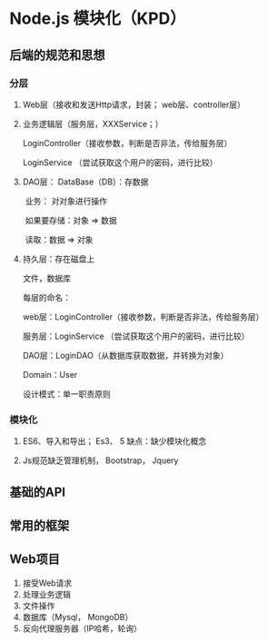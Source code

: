# Node.js 模块化（KPD）

## 后端的规范和思想

### 分层

1. Web层（接收和发送Http请求，封装； web层、controller层）

2. 业务逻辑层（服务层，XXXService；）

   LoginController（接收参数，判断是否非法，传给服务层）

   LoginService （尝试获取这个用户的密码，进行比较）

3. DAO层： DataBase（DB）：存数据

   ​                业务： 对对象进行操作

   ​				如果要存储：对象 => 数据

   ​							读取：数据 => 对象

4. 持久层：存在磁盘上

   文件，数据库

   每层的命名：

   web层：LoginController（接收参数，判断是否非法，传给服务层）

   服务层：LoginService （尝试获取这个用户的密码，进行比较）

   DAO层：LoginDAO（从数据库获取数据，并转换为对象）

   Domain：User

   设计模式：单一职责原则

### 模块化

1. ES6、导入和导出； Es3、 5  缺点：缺少模块化概念

2. Js规范缺乏管理机制， Bootstrap， Jquery

   

   

## 基础的API



## 常用的框架



## Web项目

1. 接受Web请求
2. 处理业务逻辑
3. 文件操作
4. 数据库（Mysql， MongoDB）
5. 反向代理服务器（IP哈希，轮询）